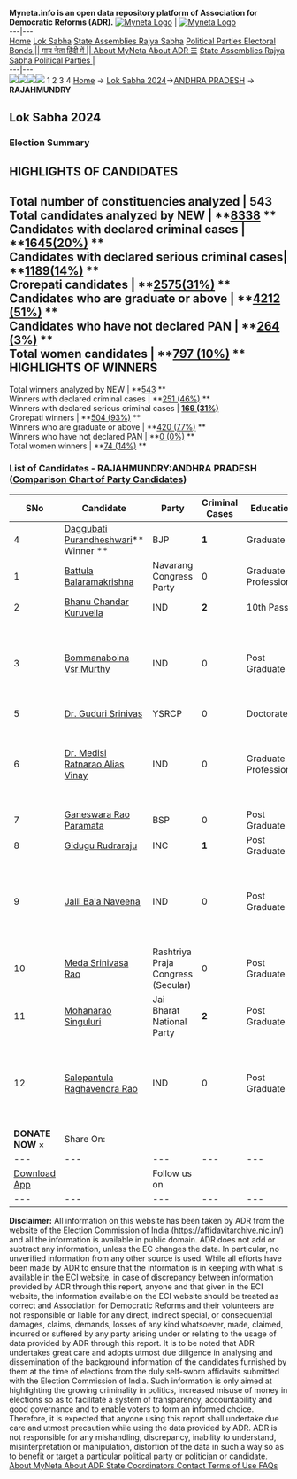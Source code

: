 **Myneta.info is an open data repository platform of Association for Democratic Reforms (ADR).**
[![Myneta Logo](https://www.myneta.info/lib/img/myneta-logo.png)](https://www.myneta.info/) | [![Myneta Logo](https://www.myneta.info/lib/img/adr-logo.png)](https://adrindia.org)  
---|---  
[Home](https://www.myneta.info/) [Lok Sabha](https://www.myneta.info/#ls "Lok Sabha") [ State Assemblies ](https://www.myneta.info/#sa "State Assemblies") [Rajya Sabha](https://www.myneta.info/#rs "Rajya Sabha") [Political Parties ](https://www.myneta.info/party "Political Parties") [ Electoral Bonds ](https://www.myneta.info/electoral_bonds "Electoral Bonds") [ || माय नेता हिंदी में || ](https://translate.google.co.in/translate?prev=hp&hl=en&js=y&u=www.myneta.info&sl=en&tl=hi&history_state0=) [ About MyNeta ](https://adrindia.org/content/about-myneta) [ About ADR ](https://adrindia.org/about-adr/who-we-are) [☰](javascript:void\(0\))
[ State Assemblies ](https://www.myneta.info/#sa "State Assemblies") [ Rajya Sabha ](https://www.myneta.info/#rs "Rajya Sabha") [ Political Parties ](https://www.myneta.info/party "Political Parties")
|   
---|---  
![](https://www.myneta.info/lib/img/banner/banner-1.png)![](https://www.myneta.info/lib/img/banner/banner-2.png)![](https://www.myneta.info/lib/img/banner/banner-3.png)![](https://www.myneta.info/lib/img/banner/banner-4.png)
1  2  3  4 
[Home](https://www.myneta.info/) → [Lok Sabha 2024](https://www.myneta.info/LokSabha2024/)→[ANDHRA PRADESH](https://www.myneta.info/LokSabha2024/index.php?action=show_constituencies&state_id=2) → **RAJAHMUNDRY**
### 
## Lok Sabha 2024
###  Election Summary 
HIGHLIGHTS OF CANDIDATES  
---  
Total number of constituencies analyzed |  543   
Total candidates analyzed by NEW | **[8338](https://www.myneta.info/LokSabha2024/index.php?action=summary&subAction=candidates_analyzed&sort=candidate#summary) **  
Candidates with declared criminal cases | **[1645(20%)](https://www.myneta.info/LokSabha2024/index.php?action=summary&subAction=crime&sort=candidate#summary) **  
Candidates with declared serious criminal cases| **[1189(14%)](https://www.myneta.info/LokSabha2024/index.php?action=summary&subAction=serious_crime&sort=candidate#summary) **  
Crorepati candidates | **[2575(31%)](https://www.myneta.info/LokSabha2024/index.php?action=summary&subAction=crorepati&sort=candidate#summary) **  
Candidates who are graduate or above | **[4212 (51%)](https://www.myneta.info/LokSabha2024/index.php?action=summary&subAction=education&sort=candidate#summary) **  
Candidates who have not declared PAN | **[264 (3%)](https://www.myneta.info/LokSabha2024/index.php?action=summary&subAction=without_pan&sort=candidate#summary) **  
Total women candidates | **[797 (10%)](https://www.myneta.info/LokSabha2024/index.php?action=summary&subAction=women_candidate&sort=candidate#summary) **  
HIGHLIGHTS OF WINNERS  
---  
Total winners analyzed by NEW | **[543](https://www.myneta.info/LokSabha2024/index.php?action=summary&subAction=winner_analyzed&sort=candidate#summary) **  
Winners with declared criminal cases | **[251 (46%)](https://www.myneta.info/LokSabha2024/index.php?action=summary&subAction=winner_crime&sort=candidate#summary) **  
Winners with declared serious criminal cases | **[169 (31%)](https://www.myneta.info/LokSabha2024/index.php?action=summary&subAction=winner_serious_crime&sort=candidate#summary)**  
Crorepati winners | **[504 (93%)](https://www.myneta.info/LokSabha2024/index.php?action=summary&subAction=winner_crorepati&sort=candidate#summary) **  
Winners who are graduate or above | **[420 (77%)](https://www.myneta.info/LokSabha2024/index.php?action=summary&subAction=winner_education&sort=candidate#summary) **  
Winners who have not declared PAN | **[0 (0%)](https://www.myneta.info/LokSabha2024/index.php?action=summary&subAction=winner_without_pan&sort=candidate#summary) **  
Total women winners | **[74 (14%)](https://www.myneta.info/LokSabha2024/index.php?action=summary&subAction=winner_women&sort=candidate#summary) **  
### List of Candidates - RAJAHMUNDRY:ANDHRA PRADESH ([Comparison Chart of Party Candidates](https://www.myneta.info/LokSabha2024/comparisonchart.php?constituency_id=8))
SNo | Candidate| Party| Criminal Cases| Education| Age| Total Assets| Liabilities  
---|---|---|---|---|---|---|---  
4  | [Daggubati Purandheshwari](https://www.myneta.info/LokSabha2024/candidate.php?candidate_id=5122)** Winner ** | BJP | **1** | Graduate| 67 | Rs 62,50,41,146 ~ 62 Crore+ | Rs 6,98,60,440 ~ 6 Crore+  
1  | [Battula Balaramakrishna](https://www.myneta.info/LokSabha2024/candidate.php?candidate_id=6671) | Navarang Congress Party | 0 | Graduate Professional| 31 | Rs 15,94,400 ~ 15 Lacs+ | Rs 20,20,000 ~ 20 Lacs+  
2  | [Bhanu Chandar Kuruvella](https://www.myneta.info/LokSabha2024/candidate.php?candidate_id=6672) | IND | **2** | 10th Pass| 39 | Rs 9,70,320 ~ 9 Lacs+ | Rs 0 ~   
3  | [Bommanaboina Vsr Murthy](https://www.myneta.info/LokSabha2024/candidate.php?candidate_id=6668) | IND | 0 | Post Graduate| 67 | ![](https://myneta.info/image_v2.php?myneta_folder=LokSabha2024&candidate_id=6668&col=ta) | ![](https://myneta.info/image_v2.php?myneta_folder=LokSabha2024&candidate_id=6668&col=lia)  
5  | [Dr. Guduri Srinivas](https://www.myneta.info/LokSabha2024/candidate.php?candidate_id=5272) | YSRCP | 0 | Doctorate| 60 | Rs 16,45,68,281 ~ 16 Crore+ | Rs 1,26,94,933 ~ 1 Crore+  
6  | [Dr. Medisi Ratnarao Alias Vinay](https://www.myneta.info/LokSabha2024/candidate.php?candidate_id=6674) | IND | 0 | Graduate Professional| 45 | ![](https://myneta.info/image_v2.php?myneta_folder=LokSabha2024&candidate_id=6674&col=ta) | ![](https://myneta.info/image_v2.php?myneta_folder=LokSabha2024&candidate_id=6674&col=lia)  
7  | [Ganeswara Rao Paramata](https://www.myneta.info/LokSabha2024/candidate.php?candidate_id=6673) | BSP | 0 | Post Graduate| 62 | Rs 1,68,36,000 ~ 1 Crore+ | Rs 39,00,000 ~ 39 Lacs+  
8  | [Gidugu Rudraraju](https://www.myneta.info/LokSabha2024/candidate.php?candidate_id=5271) | INC | **1** | Post Graduate| 55 | Rs 3,53,94,877 ~ 3 Crore+ | Rs 93,41,000 ~ 93 Lacs+  
9  | [Jalli Bala Naveena](https://www.myneta.info/LokSabha2024/candidate.php?candidate_id=6667) | IND | 0 | Post Graduate| 43 | ![](https://myneta.info/image_v2.php?myneta_folder=LokSabha2024&candidate_id=6667&col=ta) | ![](https://myneta.info/image_v2.php?myneta_folder=LokSabha2024&candidate_id=6667&col=lia)  
10  | [Meda Srinivasa Rao](https://www.myneta.info/LokSabha2024/candidate.php?candidate_id=6675) | Rashtriya Praja Congress (Secular) | 0 | Post Graduate| 54 | Rs 3,47,25,000 ~ 3 Crore+ | Rs 0 ~   
11  | [Mohanarao Singuluri](https://www.myneta.info/LokSabha2024/candidate.php?candidate_id=6669) | Jai Bharat National Party | **2** | Post Graduate| 35 | Rs 25,00,000 ~ 25 Lacs+ | Rs 11,10,000 ~ 11 Lacs+  
12  | [Salopantula Raghavendra Rao](https://www.myneta.info/LokSabha2024/candidate.php?candidate_id=6670) | IND | 0 | Post Graduate| 50 | ![](https://myneta.info/image_v2.php?myneta_folder=LokSabha2024&candidate_id=6670&col=ta) | ![](https://myneta.info/image_v2.php?myneta_folder=LokSabha2024&candidate_id=6670&col=lia)  
|  **DONATE NOW** × |  Share On:  | [](https://api.whatsapp.com/send?text=https%3A%2F%2Fmyneta.info%2Fpunjab2022%2Findex.php%3Faction%3Dshow_constituencies%26state_id%3D19) | [](https://www.facebook.com/sharer/sharer.php?u=https%3A%2F%2Fmyneta.info%2Fpunjab2022%2Findex.php%3Faction%3Dshow_constituencies%26state_id%3D19) | [](https://twitter.com/share?url=https%3A%2F%2Fmyneta.info%2Fpunjab2022%2Findex.php%3Faction%3Dshow_constituencies%26state_id%3D19)  
---|---|---|---|---  
| [ Download App ](https://play.google.com/store/apps/details?id=com.webrosoft.myneta1&pcampaignid=pcampaignidMKT-Other-global-all-co-prtnr-py-PartBadge-Mar2515-1) | [](https://play.google.com/store/apps/details?id=com.webrosoft.myneta1&pcampaignid=pcampaignidMKT-Other-global-all-co-prtnr-py-PartBadge-Mar2515-1) |  Follow us on  | [](https://www.facebook.com/adrindia.org/) | [](https://twitter.com/adrspeaks) | [](https://groups.google.com/g/national-election-watch?hl=en&pli=1) | [](https://www.instagram.com/adrspeaks/) | [](https://www.youtube.com/user/adrspeaks) | [](https://sharechat.com/profile/adrspeaks)  
---|---|---|---|---|---|---|---|---  
**Disclaimer:** All information on this website has been taken by ADR from the website of the Election Commission of India (https://affidavitarchive.nic.in/) and all the information is available in public domain. ADR does not add or subtract any information, unless the EC changes the data. In particular, no unverified information from any other source is used. While all efforts have been made by ADR to ensure that the information is in keeping with what is available in the ECI website, in case of discrepancy between information provided by ADR through this report, anyone and that given in the ECI website, the information available on the ECI website should be treated as correct and Association for Democratic Reforms and their volunteers are not responsible or liable for any direct, indirect special, or consequential damages, claims, demands, losses of any kind whatsoever, made, claimed, incurred or suffered by any party arising under or relating to the usage of data provided by ADR through this report. It is to be noted that ADR undertakes great care and adopts utmost due diligence in analysing and dissemination of the background information of the candidates furnished by them at the time of elections from the duly self-sworn affidavits submitted with the Election Commission of India. Such information is only aimed at highlighting the growing criminality in politics, increased misuse of money in elections so as to facilitate a system of transparency, accountability and good governance and to enable voters to form an informed choice. Therefore, it is expected that anyone using this report shall undertake due care and utmost precaution while using the data provided by ADR. ADR is not responsible for any mishandling, discrepancy, inability to understand, misinterpretation or manipulation, distortion of the data in such a way so as to benefit or target a particular political party or politician or candidate. 
[ About MyNeta ](https://adrindia.org/content/about-myneta) [ About ADR ](https://adrindia.org/about-adr/who-we-are) [ State Coordinators ](https://adrindia.org/about-adr/state-coordinators) [ Contact ](https://adrindia.org/contact-us) [ Terms of Use ](https://adrindia.org/content/adr-terms-use) [ FAQs ](https://adrindia.org/content/faqs)
